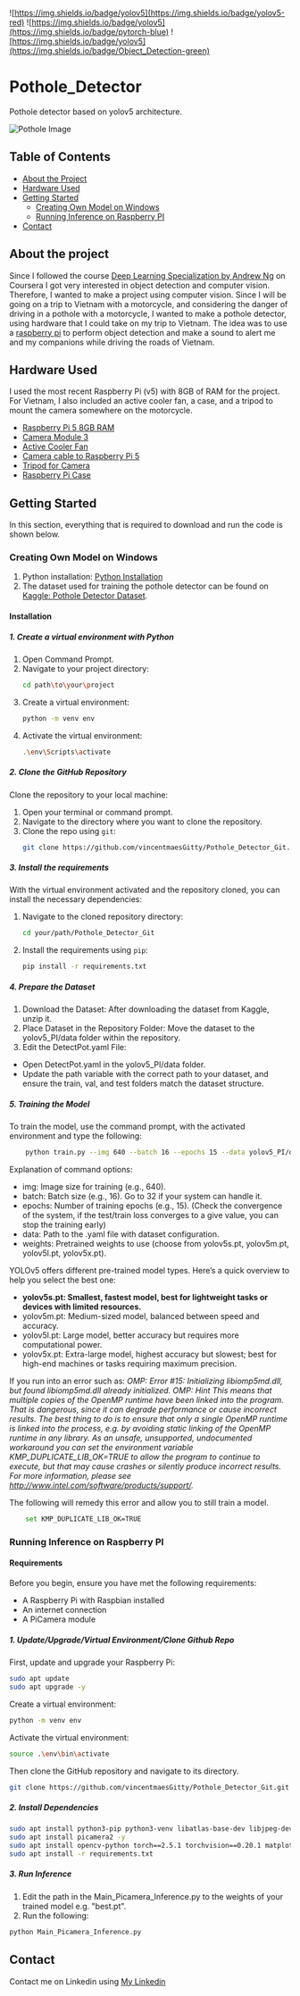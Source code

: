 ![https://img.shields.io/badge/yolov5](https://img.shields.io/badge/yolov5-red)
![https://img.shields.io/badge/yolov5](https://img.shields.io/badge/pytorch-blue)
![https://img.shields.io/badge/yolov5](https://img.shields.io/badge/Object_Detection-green)

# Pothole_Detector
Pothole detector based on yolov5 architecture. 

![Pothole Image](Readme_IMG/Ho-Chi-Minh-Potholes.jpg)

## Table of Contents
- [About the Project](#about-the-project)
- [Hardware Used](#hardware-used)
- [Getting Started](#getting-started)
  - [Creating Own Model on Windows](#CreatingOwnModelonWindows)
  - [Running Inference on Raspberry PI ](#RunningInferenceonRaspberryPI)
- [Contact](#contact)

## About the project
Since I followed the course [Deep Learning Specialization by Andrew Ng](https://www.coursera.org/specializations/deep-learning?utm_medium=sem&utm_source=gg&utm_campaign=b2c_emea_deep-learning_deeplearning-ai_ftcof_specializations_arte_feb_24_dr_geo-multi_pmax_gads_lg-all&campaignid=21028581571&adgroupid=&device=c&keyword=&matchtype=&network=x&devicemodel=&adposition=&creativeid=&hide_mobile_promo&gad_source=1&gclid=Cj0KCQjwm5e5BhCWARIsANwm06hhA8wU2kgWbyL88m20hSBcq-o6h4FvIAxpVgKr8UjwtD9oQDfUDPIaAkkVEALw_wcB) on Coursera I got very interested in object detection and computer vision. 
Therefore, I wanted to make a project using computer vision. 
Since I will be going on a trip to Vietnam with a motorcycle, and considering the danger of driving in a pothole with a motorcycle, I wanted to make a pothole detector, using hardware that I could take on my trip to Vietnam. The idea was to use a [raspberry pi](https://www.raspberrypi.com/) to perform object detection and make a sound to alert me and my companions while driving the roads of Vietnam. 

## Hardware Used
I used the most recent Raspberry Pi (v5) with 8GB of RAM for the project. For Vietnam, I also included an active cooler fan, a case, and a tripod to mount the camera somewhere on the motorcycle. 
- [Raspberry Pi 5 8GB RAM](https://www.raspberrystore.nl/PrestaShop/nl/raspberry-pi-5/508-raspberry-pi-5-8gb-5056561803326.html)
- [Camera Module 3](https://www.amazon.de/dp/B0BRY6MVXL?ref=ppx_yo2ov_dt_b_fed_asin_title)
- [Active Cooler Fan](https://www.amazon.de/dp/B0CLXZBR5P?ref=ppx_yo2ov_dt_b_fed_asin_title) 
- [Camera cable to Raspberry Pi 5](https://www.amazon.de/-/en/dp/B079H33VCM?ref=ppx_yo2ov_dt_b_fed_asin_title&th=1) 
- [Tripod for Camera](https://www.amazon.de/-/en/dp/B0D6NGGPQM?ref=ppx_yo2ov_dt_b_fed_asin_title) 
- [Raspberry Pi Case](https://www.amazon.de/-/en/dp/B0CRB3DT5M?ref=ppx_yo2ov_dt_b_fed_asin_title)

## Getting Started
In this section, everything that is required to download and run the code is shown below. 

### Creating Own Model on Windows
1. Python installation: [Python Installation](https://www.python.org/downloads/)
2. The dataset used for training the pothole detector can be found on [Kaggle: Pothole Detector Dataset](https://www.kaggle.com/datasets/vincenttgre/pothole-detector-dataset-augmented). 

#### Installation
##### 1. Create a virtual environment with Python
1. Open Command Prompt.
2. Navigate to your project directory:
    ```bash
    cd path\to\your\project
    ```
3. Create a virtual environment:
    ```bash
    python -m venv env
    ```
4. Activate the virtual environment:
    ```bash
    .\env\Scripts\activate
    ```

##### 2. Clone the GitHub Repository
Clone the repository to your local machine:

1. Open your terminal or command prompt.
2. Navigate to the directory where you want to clone the repository.
3. Clone the repo using `git`:
    ```bash
    git clone https://github.com/vincentmaesGitty/Pothole_Detector_Git.git
    ```
##### 3. Install the requirements
With the virtual environment activated and the repository cloned, you can install the necessary dependencies:

1. Navigate to the cloned repository directory:
    ```bash
    cd your/path/Pothole_Detector_Git
    ```
2. Install the requirements using `pip`:
    ```bash
    pip install -r requirements.txt
    ```
##### 4. Prepare the Dataset
1. Download the Dataset: After downloading the dataset from Kaggle, unzip it.
2. Place Dataset in the Repository Folder:
Move the dataset to the yolov5_PI/data folder within the repository.
3. Edit the DetectPot.yaml File:
- Open DetectPot.yaml in the yolov5_PI/data folder.
- Update the path variable with the correct path to your dataset, and ensure the train, val, and test folders match the dataset structure.

##### 5. Training the Model
To train the model, use the command prompt, with the activated environment and type the following:
```bash
    python train.py --img 640 --batch 16 --epochs 15 --data yolov5_PI/data/PotholeDetection.yaml --weights yolov5s.pt
```
Explanation of command options:

- img: Image size for training (e.g., 640).
- batch: Batch size (e.g., 16). Go to 32 if your system can handle it. 
- epochs: Number of training epochs (e.g., 15). (Check the convergence of the system, if the test/train loss converges to a give value, you can stop the training early)
- data: Path to the .yaml file with dataset configuration.
- weights: Pretrained weights to use (choose from yolov5s.pt, yolov5m.pt, yolov5l.pt, yolov5x.pt).

YOLOv5 offers different pre-trained model types. Here’s a quick overview to help you select the best one:
- **yolov5s.pt: Smallest, fastest model, best for lightweight tasks or devices with limited resources.**
- yolov5m.pt: Medium-sized model, balanced between speed and accuracy.
- yolov5l.pt: Large model, better accuracy but requires more computational power.
- yolov5x.pt: Extra-large model, highest accuracy but slowest; best for high-end machines or tasks requiring maximum precision.


If you run into an error such as:
*OMP: Error #15: Initializing libiomp5md.dll, but found libiomp5md.dll already initialized.
OMP: Hint This means that multiple copies of the OpenMP runtime have been linked into the program. That is dangerous, since it can degrade performance or cause incorrect results. The best thing to do is to ensure that only a single OpenMP runtime is linked into the process, e.g. by avoiding static linking of the OpenMP runtime in any library. As an unsafe, unsupported, undocumented workaround you can set the environment variable KMP_DUPLICATE_LIB_OK=TRUE to allow the program to continue to execute, but that may cause crashes or silently produce incorrect results. For more information, please see http://www.intel.com/software/products/support/.*

The following will remedy this error and allow you to still train a model. 

```bash
    set KMP_DUPLICATE_LIB_OK=TRUE
```

### Running Inference on Raspberry PI 

#### Requirements
Before you begin, ensure you have met the following requirements:
- A Raspberry Pi with Raspbian installed
- An internet connection
- A PiCamera module

##### 1. Update/Upgrade/Virtual Environment/Clone Github Repo
First, update and upgrade your Raspberry Pi:
```bash
sudo apt update
sudo apt upgrade -y
```
Create a virtual environment:
```bash
python -m venv env
```
Activate the virtual environment:
```bash
source .\env\bin\activate
```
Then clone the GitHub repository and navigate to its directory. 
```bash
git clone https://github.com/vincentmaesGitty/Pothole_Detector_Git.git
```

##### 2. Install Dependencies
```bash
sudo apt install python3-pip python3-venv libatlas-base-dev libjpeg-dev libtiff5-dev libjasper-dev libpng12-dev libhdf5-dev libhdf5-serial-dev libhdf5-100 libqtgui4 libqt4-test libatlas-base-dev libjasper-dev libqtgui4 libqt4-test -y
sudo apt install picamera2 -y
sudo apt install opencv-python torch==2.5.1 torchvision==0.20.1 matplotlib
sudo apt install -r requirements.txt
```
##### 3. Run Inference
1. Edit the path in the Main_Picamera_Inference.py to the weights of your trained model e.g. "best.pt".
2. Run the following:
```bash
python Main_Picamera_Inference.py
```


## Contact 
Contact me on Linkedin using [My Linkedin](https://www.linkedin.com/in/vincent-maes/)
